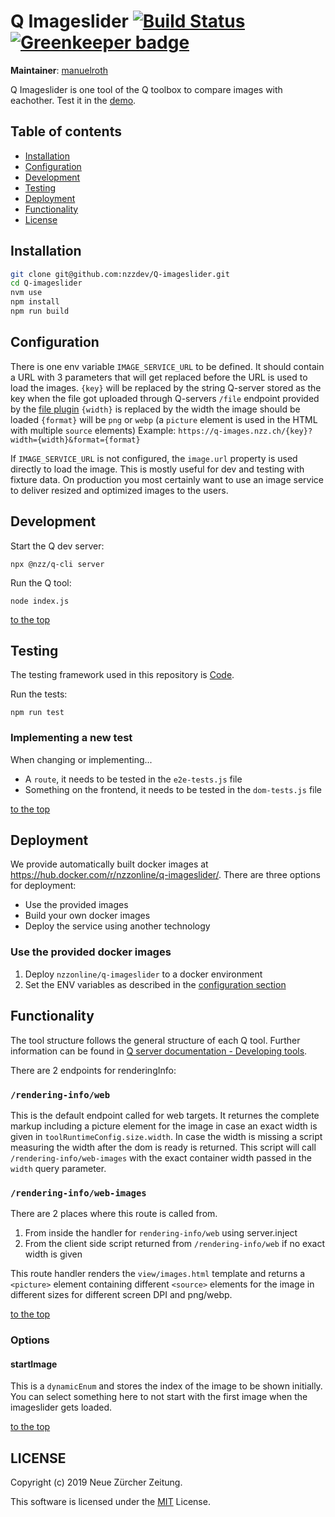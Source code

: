 # Q Imageslider [![Build Status](https://travis-ci.com/nzzdev/Q-imageslider.svg?token=tYv1sxPNiVKviBpSHziC&branch=dev)](https://travis-ci.com/nzzdev/Q-imageslider) [![Greenkeeper badge](https://badges.greenkeeper.io/nzzdev/Q-imageslider.svg?token=c13e57507403fee0c64955a752faf93fdcb6f5b553ec0165e3ed886447a411b9&ts=1551342785963)](https://greenkeeper.io/)

**Maintainer**: [manuelroth](https://github.com/manuelroth)

Q Imageslider is one tool of the Q toolbox to compare images with eachother.
Test it in the [demo](https://editor.q.tools).

## Table of contents

- [Installation](#installation)
- [Configuration](#configuration)
- [Development](#development)
- [Testing](#testing)
- [Deployment](#deployment)
- [Functionality](#functionality)
- [License](#license)

## Installation

```bash
git clone git@github.com:nzzdev/Q-imageslider.git
cd Q-imageslider
nvm use
npm install
npm run build
```

## Configuration

There is one env variable `IMAGE_SERVICE_URL` to be defined. It should contain a URL with 3 parameters that will get replaced before the URL is used to load the images.
`{key}` will be replaced by the string Q-server stored as the key when the file got uploaded through Q-servers `/file` endpoint provided by the [file plugin](https://github.com/nzzdev/Q-server/blob/dev/plugins/file/index.js)
`{width}` is replaced by the width the image should be loaded
`{format}` will be `png` or `webp` (a `picture` element is used in the HTML with multiple `source` elements)
Example: `https://q-images.nzz.ch/{key}?width={width}&format={format}`

If `IMAGE_SERVICE_URL` is not configured, the `image.url` property is used directly to load the image. This is mostly useful for dev and testing with fixture data. On production you most certainly want to use an image service to deliver resized and optimized images to the users.

## Development

Start the Q dev server:

```
npx @nzz/q-cli server
```

Run the Q tool:

```
node index.js
```

[to the top](#table-of-contents)

## Testing

The testing framework used in this repository is [Code](https://github.com/hapijs/code).

Run the tests:

```
npm run test
```

### Implementing a new test

When changing or implementing...

- A `route`, it needs to be tested in the `e2e-tests.js` file
- Something on the frontend, it needs to be tested in the `dom-tests.js` file

[to the top](#table-of-contents)

## Deployment

We provide automatically built docker images at https://hub.docker.com/r/nzzonline/q-imageslider/.
There are three options for deployment:

- Use the provided images
- Build your own docker images
- Deploy the service using another technology

### Use the provided docker images

1. Deploy `nzzonline/q-imageslider` to a docker environment
2. Set the ENV variables as described in the [configuration section](#configuration)

## Functionality

The tool structure follows the general structure of each Q tool. Further information can be found in [Q server documentation - Developing tools](https://nzzdev.github.io/Q-server/developing-tools.html).

There are 2 endpoints for renderingInfo:

### `/rendering-info/web`

This is the default endpoint called for web targets. It returnes the complete markup including a picture element for the image in case an exact width is given in `toolRuntimeConfig.size.width`. In case the width is missing a script measuring the width after the dom is ready is returned. This script will call `/rendering-info/web-images` with the exact container width passed in the `width` query parameter.

### `/rendering-info/web-images`

There are 2 places where this route is called from.

1. From inside the handler for `rendering-info/web` using server.inject
2. From the client side script returned from `/rendering-info/web` if no exact width is given

This route handler renders the `view/images.html` template and returns a `<picture>` element containing different `<source>` elements for the image in different sizes for different screen DPI and png/webp.

[to the top](#table-of-contents)

### Options

#### startImage

This is a `dynamicEnum` and stores the index of the image to be shown initially. You can select something here to not start with the first image when the imageslider gets loaded.

[to the top](#table-of-contents)

## LICENSE

Copyright (c) 2019 Neue Zürcher Zeitung.

This software is licensed under the [MIT](LICENSE) License.
